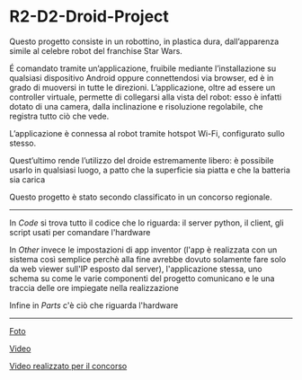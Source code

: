 # R2-D2-Droid-Project
Questo progetto consiste in un robottino, in plastica dura, dall’apparenza simile al celebre robot del franchise Star Wars.

É comandato tramite un’applicazione, fruibile mediante l’installazione su qualsiasi dispositivo Android oppure connettendosi via browser, ed è in grado di muoversi in tutte le direzioni.
L’applicazione, oltre ad essere un controller virtuale, permette di collegarsi alla vista del robot: esso è infatti dotato di una camera, dalla inclinazione e risoluzione regolabile,
che registra tutto ciò che vede.

L’applicazione è connessa al robot tramite hotspot Wi-Fi, configurato sullo stesso.

Quest’ultimo rende l’utilizzo del droide estremamente libero: è possibile usarlo in qualsiasi luogo, a patto che la superficie sia piatta e che la batteria sia carica

Questo progetto è stato secondo classificato in un concorso regionale.
___

In *Code* si trova tutto il codice che lo riguarda: il server python, il client, gli script usati per comandare l'hardware

In *Other* invece le impostazioni di app inventor (l'app è realizzata con un sistema così semplice perchè alla fine avrebbe dovuto solamente fare solo da web viewer sull'IP esposto dal server), l'applicazione stessa, uno schema su come le varie componenti del progetto comunicano e le una traccia delle ore impiegate nella realizzazione

Infine in *Parts* c'è ciò che riguarda l'hardware
___

[Foto](https://photos.app.goo.gl/JzGCG9cJkmNCGGC89)

[Video](https://youtu.be/4l6RoOeR0KE)

[Video realizzato per il concorso](https://www.youtube.com/watch?v=Tt9Y_OJWLqI)
